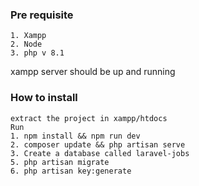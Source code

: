 ### Pre requisite

```
1. Xampp
2. Node
3. php v 8.1
```
xampp server should be up and running
### How to install 

```
extract the project in xampp/htdocs
Run 
1. npm install && npm run dev
2. composer update && php artisan serve
3. Create a database called laravel-jobs
5. php artisan migrate
6. php artisan key:generate
```

